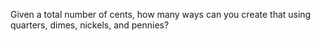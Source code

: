 Given a total number of cents, how many ways can you create that using quarters, dimes, nickels, and pennies?
